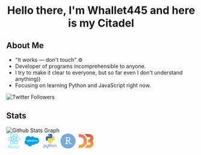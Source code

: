 <div id="header" align="center">
  <h1>Hello there, I'm Whallet445 and here is my Citadel</h1>
</div>
<div id="bio">
  <h2>About Me</h2>
  <ul>
    <li>"It works — don't touch" ⚙</li>
    <li>Developer of programs incomprehensible to anyone. </li>    
    <li>I try to make it clear to everyone, but so far even I don't understand anything))</li>
    <li>Focusing on learning Python and JavaScript right now.</li>
  </ul>
      <img src="https://img.shields.io/twitter/follow/@whallet5?label=Twitter&logo=twitter&style=for-the-badge&color=blue" alt="Twitter Followers"/>
</div>
<div id="stats">
  <h2>Stats</h2>
  <img src="https://github-profile-summary-cards.vercel.app/api/cards/profile-details?username=whallet445&theme=radical&hide_border=true" alt="Github Stats Graph"/>
</div>
<div>
  <img src="https://github.com/devicons/devicon/blob/master/icons/react/react-original-wordmark.svg" title="React" alt="React" width="40" height="40"/>&nbsp;
  <img src="https://github.com/devicons/devicon/blob/master/icons/salesforce/salesforce-original.svg" title="SF" alt="sf" width="40" height="40"/>&nbsp;
  <img src="https://github.com/devicons/devicon/blob/master/icons/python/python-original-wordmark.svg" title="Python" alt="Py" width="40" height="40"/>&nbsp;
  <img src="https://github.com/devicons/devicon/blob/master/icons/rstudio/rstudio-original.svg" title="R" alt="R" width="40" height="40"/>&nbsp;
  <img src="https://github.com/devicons/devicon/blob/master/icons/d3js/d3js-original.svg"  title="D3" alt="D3" width="40" height="40"/>&nbsp;
  <div>
